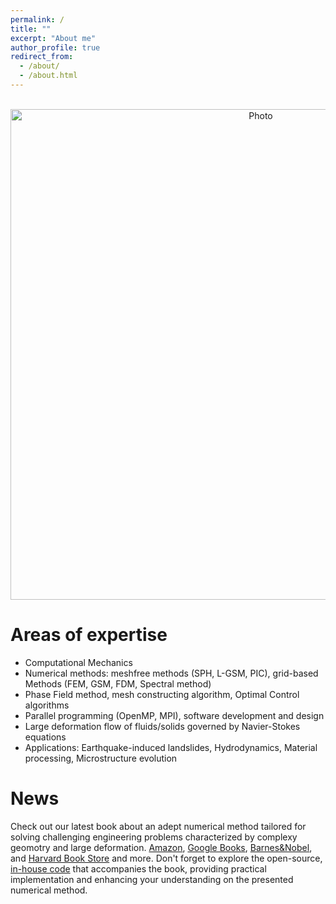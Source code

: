```yaml
---
permalink: /
title: ""
excerpt: "About me"
author_profile: true
redirect_from: 
  - /about/
  - /about.html
---
```


<p align="center">
  <img src="https://maozirui.github.io/images/CM3.png" alt="Photo" style="width: 785px;"/> 
</p>

# Areas of expertise
  * Computational Mechanics 
  * Numerical methods: meshfree methods (SPH, L-GSM, PIC), grid-based Methods (FEM, GSM, FDM, Spectral method)
  * Phase Field method, mesh constructing algorithm, Optimal Control algorithms
  * Parallel programming (OpenMP, MPI), software development and design
  * Large deformation flow of fluids/solids governed by Navier-Stokes equations
  * Applications: Earthquake-induced landslides, Hydrodynamics, Material processing, Microstructure evolution


# News
Check out our latest book about an adept numerical method tailored for solving challenging engineering problems characterized by complexy geomotry and large deformation. [Amazon](https://www.amazon.com/Gradient-Smoothing-Methods-Programming-Applications/dp/9811280002), [Google Books](https://books.google.com/books/about/Gradient_Smoothing_Methods_with_Programm.html?id=BwsD0AEACAAJ), [Barnes&Nobel]([https://books.google.com/books/about/Gradient_Smoothing_Methods_with_Programm.html?id=BwsD0AEACAAJ](https://www.barnesandnoble.com/w/gradient-smoothing-methods-with-programming-gui-rong-liu/1143616909?ean=9789811280009)), and [Harvard Book Store](https://www.barnesandnoble.com/w/gradient-smoothing-methods-with-programming-gui-rong-liu/1143616909?ean=9789811280009) and more. 
Don't forget to explore the open-source, [in-house code](https://github.com/maozirui/GSMs_book) that accompanies the book, providing practical implementation and enhancing your understanding on the presented numerical method.
